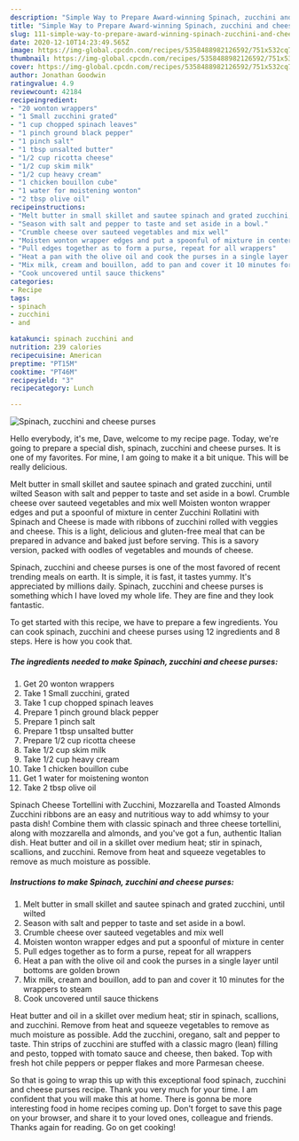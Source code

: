 ```yaml
---
description: "Simple Way to Prepare Award-winning Spinach, zucchini and cheese purses"
title: "Simple Way to Prepare Award-winning Spinach, zucchini and cheese purses"
slug: 111-simple-way-to-prepare-award-winning-spinach-zucchini-and-cheese-purses
date: 2020-12-10T14:23:49.565Z
image: https://img-global.cpcdn.com/recipes/5358488982126592/751x532cq70/spinach-zucchini-and-cheese-purses-recipe-main-photo.jpg
thumbnail: https://img-global.cpcdn.com/recipes/5358488982126592/751x532cq70/spinach-zucchini-and-cheese-purses-recipe-main-photo.jpg
cover: https://img-global.cpcdn.com/recipes/5358488982126592/751x532cq70/spinach-zucchini-and-cheese-purses-recipe-main-photo.jpg
author: Jonathan Goodwin
ratingvalue: 4.9
reviewcount: 42184
recipeingredient:
- "20 wonton wrappers"
- "1 Small zucchini grated"
- "1 cup chopped spinach leaves"
- "1 pinch ground black pepper"
- "1 pinch salt"
- "1 tbsp unsalted butter"
- "1/2 cup ricotta cheese"
- "1/2 cup skim milk"
- "1/2 cup heavy cream"
- "1 chicken bouillon cube"
- "1 water for moistening wonton"
- "2 tbsp olive oil"
recipeinstructions:
- "Melt butter in small skillet and sautee spinach and grated zucchini, until wilted"
- "Season with salt and pepper to taste and set aside in a bowl."
- "Crumble cheese over sauteed vegetables and mix well"
- "Moisten wonton wrapper edges and put a spoonful of mixture in center"
- "Pull edges together as to form a purse, repeat for all wrappers"
- "Heat a pan with the olive oil and cook the purses in a single layer until bottoms are golden brown"
- "Mix milk, cream and bouillon, add to pan and cover it 10 minutes for the wrappers to steam"
- "Cook uncovered until sauce thickens"
categories:
- Recipe
tags:
- spinach
- zucchini
- and

katakunci: spinach zucchini and 
nutrition: 239 calories
recipecuisine: American
preptime: "PT15M"
cooktime: "PT46M"
recipeyield: "3"
recipecategory: Lunch

---
```



![Spinach, zucchini and cheese purses](https://img-global.cpcdn.com/recipes/5358488982126592/751x532cq70/spinach-zucchini-and-cheese-purses-recipe-main-photo.jpg)

Hello everybody, it's me, Dave, welcome to my recipe page. Today, we're going to prepare a special dish, spinach, zucchini and cheese purses. It is one of my favorites. For mine, I am going to make it a bit unique. This will be really delicious.

Melt butter in small skillet and sautee spinach and grated zucchini, until wilted Season with salt and pepper to taste and set aside in a bowl. Crumble cheese over sauteed vegetables and mix well Moisten wonton wrapper edges and put a spoonful of mixture in center Zucchini Rollatini with Spinach and Cheese is made with ribbons of zucchini rolled with veggies and cheese. This is a light, delicious and gluten-free meal that can be prepared in advance and baked just before serving. This is a savory version, packed with oodles of vegetables and mounds of cheese.

Spinach, zucchini and cheese purses is one of the most favored of recent trending meals on earth. It is simple, it is fast, it tastes yummy. It's appreciated by millions daily. Spinach, zucchini and cheese purses is something which I have loved my whole life. They are fine and they look fantastic.


To get started with this recipe, we have to prepare a few ingredients. You can cook spinach, zucchini and cheese purses using 12 ingredients and 8 steps. Here is how you cook that.

<!--inarticleads1-->

##### The ingredients needed to make Spinach, zucchini and cheese purses:

1. Get 20 wonton wrappers
1. Take 1 Small zucchini, grated
1. Take 1 cup chopped spinach leaves
1. Prepare 1 pinch ground black pepper
1. Prepare 1 pinch salt
1. Prepare 1 tbsp unsalted butter
1. Prepare 1/2 cup ricotta cheese
1. Take 1/2 cup skim milk
1. Take 1/2 cup heavy cream
1. Take 1 chicken bouillon cube
1. Get 1 water for moistening wonton
1. Take 2 tbsp olive oil


Spinach Cheese Tortellini with Zucchini, Mozzarella and Toasted Almonds Zucchini ribbons are an easy and nutritious way to add whimsy to your pasta dish! Combine them with classic spinach and three cheese tortellini, along with mozzarella and almonds, and you&#39;ve got a fun, authentic Italian dish. Heat butter and oil in a skillet over medium heat; stir in spinach, scallions, and zucchini. Remove from heat and squeeze vegetables to remove as much moisture as possible. 

<!--inarticleads2-->

##### Instructions to make Spinach, zucchini and cheese purses:

1. Melt butter in small skillet and sautee spinach and grated zucchini, until wilted
1. Season with salt and pepper to taste and set aside in a bowl.
1. Crumble cheese over sauteed vegetables and mix well
1. Moisten wonton wrapper edges and put a spoonful of mixture in center
1. Pull edges together as to form a purse, repeat for all wrappers
1. Heat a pan with the olive oil and cook the purses in a single layer until bottoms are golden brown
1. Mix milk, cream and bouillon, add to pan and cover it 10 minutes for the wrappers to steam
1. Cook uncovered until sauce thickens


Heat butter and oil in a skillet over medium heat; stir in spinach, scallions, and zucchini. Remove from heat and squeeze vegetables to remove as much moisture as possible. Add the zucchini, oregano, salt and pepper to taste. Thin strips of zucchini are stuffed with a classic magro (lean) filling and pesto, topped with tomato sauce and cheese, then baked. Top with fresh hot chile peppers or pepper flakes and more Parmesan cheese. 

So that is going to wrap this up with this exceptional food spinach, zucchini and cheese purses recipe. Thank you very much for your time. I am confident that you will make this at home. There is gonna be more interesting food in home recipes coming up. Don't forget to save this page on your browser, and share it to your loved ones, colleague and friends. Thanks again for reading. Go on get cooking!
